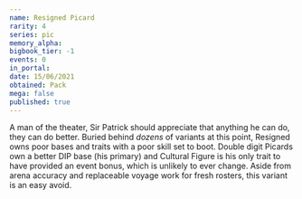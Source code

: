 ```yaml
---
name: Resigned Picard
rarity: 4
series: pic
memory_alpha:
bigbook_tier: -1
events: 0
in_portal:
date: 15/06/2021
obtained: Pack
mega: false
published: true
---
```


A man of the theater, Sir Patrick should appreciate that anything he can do, they can do better. Buried behind *dozens* of variants at this point, Resigned owns poor bases and traits with a poor skill set to boot. Double digit Picards own a better DIP base (his primary) and Cultural Figure is his only trait to have provided an event bonus, which is unlikely to ever change. Aside from arena accuracy and replaceable voyage work for fresh rosters, this variant is an easy avoid.
